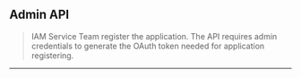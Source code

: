 ## Admin API

<!--theme: warning -->
> IAM Service Team register the application. The API requires admin credentials to generate the OAuth token needed for application registering.

---
